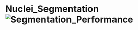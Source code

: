 # Nuclei_Segmentation![Segmentation_Performance](https://github.com/JyXUU/Nuclei_Segmentation/assets/113458175/62561358-ddac-4d0a-b387-6beb12242ea2)
